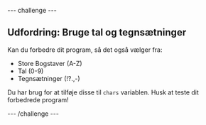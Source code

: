 --- challenge ---
## Udfordring: Bruge tal og tegnsætninger
Kan du forbedre dit program, så det også vælger fra:

+ Store Bogstaver (A-Z)
+ Tal (0-9)
+ Tegnsætninger (!?.,-)

Du har brug for at tilføje disse til `chars` variablen. Husk at teste dit forbedrede program!




--- /challenge ---

